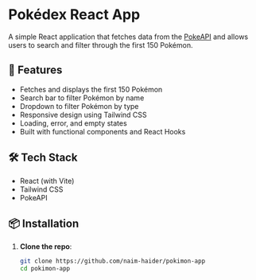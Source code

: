 # Pokédex React App

A simple React application that fetches data from the [PokeAPI](https://pokeapi.co/) and allows users to search and filter through the first 150 Pokémon.

## 🚀 Features

- Fetches and displays the first 150 Pokémon
- Search bar to filter Pokémon by name
- Dropdown to filter Pokémon by type
- Responsive design using Tailwind CSS
- Loading, error, and empty states
- Built with functional components and React Hooks

## 🛠️ Tech Stack

- React (with Vite)
- Tailwind CSS
- PokeAPI

## 📦 Installation

1. **Clone the repo**:

   ```bash
   git clone https://github.com/naim-haider/pokimon-app
   cd pokimon-app
   ```
